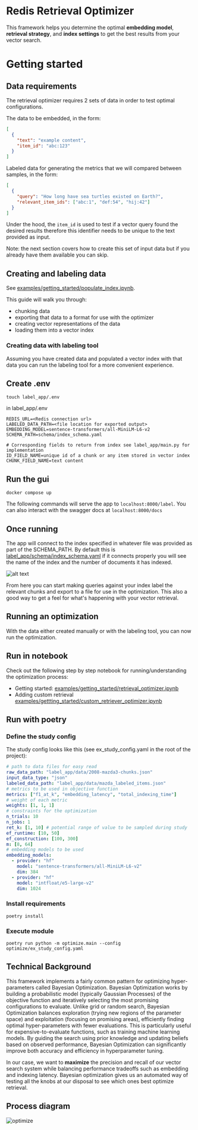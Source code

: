 # Redis Retrieval Optimizer

This framework helps you determine the optimal **embedding model**, **retrieval strategy**, and **index settings** to get the best results from your vector search.

# Getting started

## Data requirements

The retrieval optimizer requires 2 sets of data in order to test optimal configurations.

The data to be embedded, in the form:

```json
[
  {
    "text": "example content",
    "item_id": "abc:123"
  }
]
```

Labeled data for generating the metrics that we will compared between samples, in the form:

```json
[
  {
    "query": "How long have sea turtles existed on Earth?",
    "relevant_item_ids": ["abc:1", "def:54", "hij:42"]
  }
]
```

Under the hood, the `item_id` is used to test if a vector query found the desired results therefore this identifier needs to be unique to the text provided as input.

Note: the next section covers how to create this set of input data but if you already have them available you can skip.


## Creating and labeling data

See [examples/getting_started/populate_index.ipynb](examples/getting_started/populate_index.ipynb).

This guide will walk you through:

- chunking data
- exporting that data to a format for use with the optimizer
- creating vector representations of the data
- loading them into a vector index

### Creating data with labeling tool

Assuming you have created data and populated a vector index with that data you can run the labeling tool for a more convenient experience.

## Create .env
```
touch label_app/.env
```

in label_app/.env
```
REDIS_URL=<Redis connection url>
LABELED_DATA_PATH=<file location for exported output>
EMBEDDING_MODEL=sentence-transformers/all-MiniLM-L6-v2
SCHEMA_PATH=schema/index_schema.yaml

# Corresponding fields to return from index see label_app/main.py for implementation
ID_FIELD_NAME=unique id of a chunk or any item stored in vector index
CHUNK_FIELD_NAME=text content
```

## Run the gui

```
docker compose up
```

The following commands will serve the app to `localhost:8000/label`.
You can also interact with the swagger docs at `localhost:8000/docs`

## Once running

The app will connect to the index specified in whatever file was provided as part of the SCHEMA_PATH. By default this is [label_app/schema/index_schema.yaml](label_app/schema/index_schema.yaml) if it connects properly you will see the name of the index and the number of documents it has indexed.

![alt text](images/label_tool.png)

From here you can start making queries against your index label the relevant chunks and export to a file for use in the optimization. This also a good way to get a feel for what's happening with your vector retrieval.


## Running an optimization

With the data either created manually or with the labeling tool, you can now run the optimization.

## Run in notebook
Check out the following step by step notebook for running/understanding the optimization process:

- Getting started: [examples/getting_started/retrieval_optimizer.ipynb](examples/getting_started/retrieval_optimizer.ipynb)
- Adding custom retrieval [examples/gettting_started/custom_retriever_optimizer.ipynb](examples/getting_started/custom_retriever_optimizer.ipynb)


## Run with poetry
### Define the study config

The study config looks like this (see ex_study_config.yaml in the root of the project):

```yaml
# path to data files for easy read
raw_data_path: "label_app/data/2008-mazda3-chunks.json"
input_data_type: "json"
labeled_data_path: "label_app/data/mazda_labeled_items.json"
# metrics to be used in objective function
metrics: ["f1_at_k", "embedding_latency", "total_indexing_time"]
# weight of each metric
weights: [1, 1, 1]
# constraints for the optimization
n_trials: 10
n_jobs: 1
ret_k: [1, 10] # potential range of value to be sampled during study
ef_runtime: [10, 50]
ef_construction: [100, 300]
m: [8, 64]
# embedding models to be used
embedding_models:
  - provider: "hf"
    model: "sentence-transformers/all-MiniLM-L6-v2"
    dim: 384
  - provider: "hf"
    model: "intfloat/e5-large-v2"
    dim: 1024
```

### Install requirements

```
poetry install
```

### Execute module

```
poetry run python -m optimize.main --config optimize/ex_study_config.yaml
```

## Technical Background

This framework implements a fairly common pattern for optimizing hyper-parameters called Bayesian Optimization. Bayesian Optimization works by building a probabilistic model (typically Gaussian Processes) of the objective function and iteratively selecting the most promising configurations to evaluate. Unlike grid or random search, Bayesian Optimization balances exploration (trying new regions of the parameter space) and exploitation (focusing on promising areas), efficiently finding optimal hyper-parameters with fewer evaluations. This is particularly useful for expensive-to-evaluate functions, such as training machine learning models. By guiding the search using prior knowledge and updating beliefs based on observed performance, Bayesian Optimization can significantly improve both accuracy and efficiency in hyperparameter tuning.

In our case, we want to **maximize** the precision and recall of our vector search system while balancing performance tradeoffs such as embedding and indexing latency. Bayesian optimization gives us an automated way of testing all the knobs at our disposal to see which ones best optimize retrieval.

## Process diagram

![optimize](images/optimize_flow.png)
